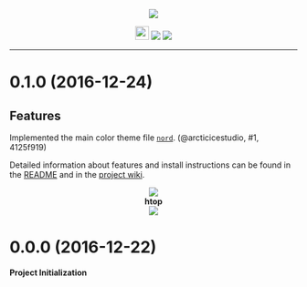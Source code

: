 <p align="center"><img src="https://cdn.rawgit.com/arcticicestudio/nord-xresources/develop/src/assets/nord-xresources-banner.svg"/></p>

<p align="center"><img src="https://assets-cdn.github.com/favicon.ico" width=24 height=24/> <a href="https://github.com/arcticicestudio/nord-xresources/releases/latest"><img src="https://img.shields.io/github/release/arcticicestudio/nord-xresources.svg?style=flat-square"/></a> <a href="https://github.com/arcticicestudio/nord/releases/tag/v0.2.0"><img src="https://img.shields.io/badge/Nord-v0.2.0-88C0D0.svg?style=flat-square"/></a></p>

---

# 0.1.0 (2016-12-24)
## Features
Implemented the main color theme file [`nord`](https://github.com/arcticicestudio/nord-xresources/blob/develop/src/nord). (@arcticicestudio, #1, 4125f919)

Detailed information about features and install instructions can be found in the [README](https://github.com/arcticicestudio/nord-xresources/blob/develop/README.md#installation) and in the [project wiki](https://github.com/arcticicestudio/nord-xresources/wiki).

<p align="center"><img src="https://raw.githubusercontent.com/arcticicestudio/nord-xresources/develop/src/assets/scrot-colortest.png"/><br><strong>htop</strong><br><img src="https://raw.githubusercontent.com/arcticicestudio/nord-xresources/develop/src/assets/scrot-htop.png"/></p>

# 0.0.0 (2016-12-22)
**Project Initialization**
